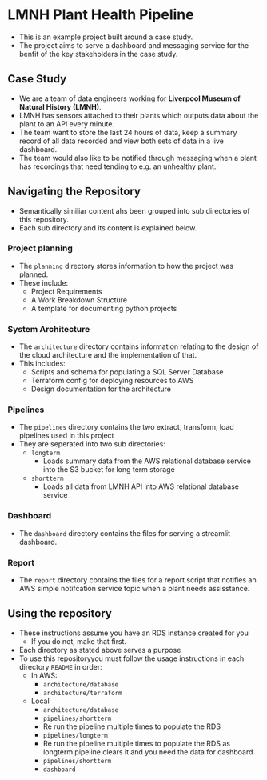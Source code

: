 # LMNH Plant Health Pipeline

- This is an example project built around a case study.
- The project aims to serve a dashboard and messaging service for the benfit of the key stakeholders in the case study.

## Case Study

- We are a team of data engineers working for **Liverpool Museum of Natural History (LMNH)**.
- LMNH has sensors attached to their plants which outputs data about the plant to an API every minute.
- The team want to store the last 24 hours of data, keep a summary record of all data recorded and view both sets of data in a live dashboard.
- The team would also like to be notified through messaging when a plant has recordings that need tending to e.g. an unhealthy plant.

## Navigating the Repository

- Semantically similiar content ahs been grouped into sub directories of this repository.
- Each sub directory and its content is explained below.

### Project planning

- The `planning` directory stores information to how the project was planned.
- These include:
    - Project Requirements
    - A Work Breakdown Structure
    - A template for documenting python projects

### System Architecture

- The `architecture` directory contains information relating to the design of the cloud architecture and the implementation of that.
- This includes:
    - Scripts and schema for populating a SQL Server Database
    - Terraform config for deploying resources to AWS
    - Design documentation for the architecture

### Pipelines

- The `pipelines` directory contains the two extract, transform, load pipelines used in this project
- They are seperated into two sub directories:
    - `longterm`
        - Loads summary data from the AWS relational database service into the S3 bucket for long term storage
    - `shortterm`
        - Loads all data from LMNH API into AWS relational database service

### Dashboard

- The `dashboard` directory contains the files for serving a streamlit dashboard.

### Report

- The `report` directory contains the files for a report script that notifies an AWS simple notifcation service topic when a plant needs assisstance.

## Using the repository

- These instructions assume you have an RDS instance created for you 
    - If you do not, make that first.
- Each directory as stated above serves a purpose
- To use this repositoryyou must follow the usage instructions in each directory `README` in order:
    - In AWS: 
        - `architecture/database`
        - `architecture/terraform`
    - Local
        - `architecture/database`
        - `pipelines/shortterm`
        - Re run the pipeline multiple times to populate the RDS
        - `pipelines/longterm`
        - Re run the pipeline multiple times to populate the RDS as longterm pipeline clears it and you need the data for dashboard 
        - `pipelines/shortterm`
        - `dashboard`